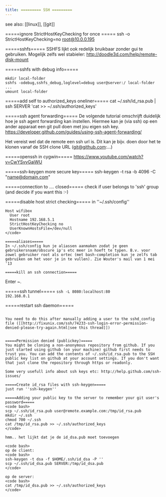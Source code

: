 ```yaml
---
title: ========= SSH =========
---
```

see also: [[linux]], [[git]]

=====ignore StrictHostKeyChecking for once =====
  ssh -o StrictHostKeyChecking=no root@10.0.0.195
  
=====sshfs=====
SSHFS lijkt ook redelijk bruikbaar zonder gui te gebruiken. Mogelijk zelfs wel stabieler: http://doodle3d.com/help/remote-disk-mount

=====sshfs with debug info=====
```
mkdir local-folder
sshfs -odebug,sshfs_debug,loglevel=debug user@server:/ local-folder
...
umount local-folder
```

=====add self to authorized_keys oneliner=====
  cat ~/.ssh/id_rsa.pub | ssh SERVER 'cat >> ~/.ssh/authorized_keys'

=====ssh agent forwarding=====
De volgende tutorial omschrijft duidelijk hoe je ssh agent forwarding kan instellen. Hiermee kan je (via ssh) op een ander apparaat een git pull doen met jou eigen ssh key. 
https://developer.github.com/guides/using-ssh-agent-forwarding/

Het vereist wel dat de remote een ssh url is. Dit kan je bijv. doen door het te klonen vanaf de SSH clone URL (git@github.com:...)

=====openssh in cygwin=====
https://www.youtube.com/watch?v=CwYSvvGaiWU

=====ssh-keygen more secure key=====
  ssh-keygen -t rsa -b 4096 -C "name@domain.com"

=====connection to .... closed=====
check if user belongs to 'ssh' group (and decide if you want this :-)

=====disable host strict checking=====
in ''~/.ssh/config''
```
Host wifibox
  User root
  Hostname 192.168.5.1
  StrictHostKeyChecking no
  UserKnownHostsFile=/dev/null
</code>

=====aliases=====
In ~/.ssh/config kun je aliassen aanmaken zodat je geen gebruikersnaam/obscure ip's etc meer in hoeft te typen. B.v. voor zowel gebruiker root als ortec (met bash-completion kun je zelfs tab gebruiken om het voor je in te vullen). Zie Wouter's mail van 1 mei '13

=====kill an ssh connection=====
```
Enter ~.
</code>

=====ssh tunnel=====
<code bash>ssh -L 8080:localhost:80 192.168.0.1</code>

=====restart ssh daemon=====
```/etc/init.d/sshd restart</code>

You need to do this after manually adding a user to the sshd_config file ([[http://fixunix.com/ssh/74233-ssh-login-error-permission-denied-please-try-again.html|see this thread]])


=====Permission denied (publickey)=====
You might be cloning a non-anonymous repository from github. If you just started using github (on your machine) github first needs to trust you. You can add the contents of ~/.ssh/id_rsa.pub to the SSH public key list on github at your account settings. If you don't want that just clone the repository through https or readonly.

Some very usefull info about ssh keys etc: http://help.github.com/ssh-issues/

=====Create id_rsa files with ssh-keygen=====
just run ''ssh-keygen''

=====Adding your public key to the server to remember your git user's password=====
<code bash>
scp ~/.ssh/id_rsa.pub user@remote.example.com:/tmp/id_rsa.pub
mkdir ~/.ssh
chmod 700 ~/.ssh
cat /tmp/id_rsa.pub >> ~/.ssh/authorized_keys
</code>

hmm.. het lijkt dat je de id_dsa.pub moet toevoegen

<code bash>
op de client:
<code bash>
ssh-keygen -t dsa -f $HOME/.ssh/id_dsa -P ''
scp ~/.ssh/id_dsa.pub SERVER:/tmp/id_dsa.pub
</code>

op de server:
<code bash>
cat /tmp/id_dsa.pub >> ~/.ssh/authorized_keys
</code>
